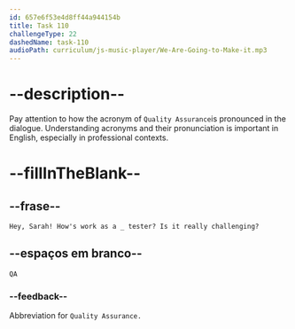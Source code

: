 ```yaml
---
id: 657e6f53e4d8ff44a944154b
title: Task 110
challengeType: 22
dashedName: task-110
audioPath: curriculum/js-music-player/We-Are-Going-to-Make-it.mp3
---
```


# --description--

Pay attention to how the acronym of `Quality Assurance`is pronounced in the dialogue. Understanding acronyms and their pronunciation is important in English, especially in professional contexts.

# --fillInTheBlank--

## --frase--

`Hey, Sarah! How's work as a _ tester? Is it really challenging?`

## --espaços em branco--

`QA`

### --feedback--

Abbreviation for `Quality Assurance.`
